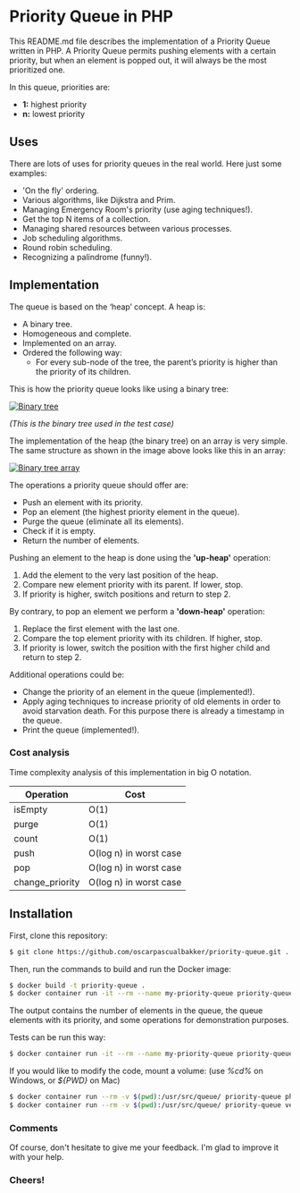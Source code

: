 # Priority Queue in PHP
This README.md file describes the implementation of a Priority Queue written in PHP.  A Priority Queue permits pushing elements with a certain priority, but when an element is popped out, it will always be the most prioritized one.

In this queue, priorities are:

* **1:** highest priority
* **n:** lowest priority

## Uses
There are lots of uses for priority queues in the real world.  Here just some examples:

* 'On the fly' ordering.
* Various algorithms, like Dijkstra and Prim.
* Managing Emergency Room's priority (use aging techniques!).
* Get the top N items of a collection.
* Managing shared resources between various processes.
* Job scheduling algorithms.
* Round robin scheduling.
* Recognizing a palindrome (funny!).

## Implementation
The queue is based on the ‘heap’ concept.  A heap is:

* A binary tree.
* Homogeneous and complete.
* Implemented on an array.
* Ordered the following way:
  * For every sub-node of the tree, the parent’s priority is higher than the priority of its children.

This is how the priority queue looks like using a binary tree:

[![Binary tree](http://oscarpascual.com/images/binary-tree.gif)](http://oscarpascual.com/images/binary-tree.gif)

*(This is the binary tree used in the test case)*

The implementation of the heap (the binary tree) on an array is very simple. The same structure as shown in the image above looks like this in an array:

[![Binary tree array](http://oscarpascual.com/images/binary-tree-array.gif)](http://oscarpascual.com/images/binary-tree-array.gif)

The operations a priority queue should offer are:

* Push an element with its priority.
* Pop an element (the highest priority element in the queue).
* Purge the queue (eliminate all its elements).
* Check if it is empty.
* Return the number of elements.

Pushing an element to the heap is done using the **'up-heap'** operation:

1. Add the element to the very last position of the heap.
2. Compare new element priority with its parent.  If lower, stop.
3. If priority is higher, switch positions and return to step 2.

By contrary, to pop an element we perform a **'down-heap'** operation:

1. Replace the first element with the last one.
2. Compare the top element priority with its children.  If higher, stop.
3. If priority is lower, switch the position with the first higher child and return to step 2.

Additional operations could be:

* Change the priority of an element in the queue (implemented!).
* Apply aging techniques to increase priority of old elements in order to avoid starvation death.  For this purpose there is already a timestamp in the queue.
* Print the queue (implemented!).


### Cost analysis
Time complexity analysis of this implementation in big O notation.

| Operation | Cost |
|---|---|
| isEmpty | O(1) |
| purge | O(1) |
| count | O(1) |
| push | O(log n) in worst case |
| pop | O(log n) in worst case |
| change_priority | O(log n) in worst case |

## Installation
First, clone this repository:

```sh
$ git clone https://github.com/oscarpascualbakker/priority-queue.git .
```

Then, run the commands to build and run the Docker image:

```sh
$ docker build -t priority-queue .
$ docker container run -it --rm --name my-priority-queue priority-queue php start.php
```

The output contains the number of elements in the queue, the queue elements with its priority, and some operations for demonstration purposes.

Tests can be run this way:

```sh
$ docker container run -it --rm --name my-priority-queue priority-queue vendor/bin/phpunit ./tests
```

If you would like to modify the code, mount a volume:
(use *%cd%* on Windows, or *${PWD}* on Mac)

```sh
$ docker container run --rm -v $(pwd):/usr/src/queue/ priority-queue php start.php
$ docker container run --rm -v $(pwd):/usr/src/queue/ priority-queue vendor/bin/phpunit ./tests
```


### Comments
Of course, don't hesitate to give me your feedback.  I'm glad to improve it with your help.

### **Cheers!**